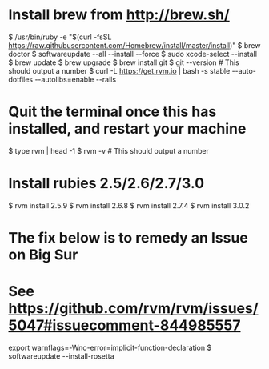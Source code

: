 # Install brew from http://brew.sh/
$ /usr/bin/ruby -e "$(curl -fsSL https://raw.githubusercontent.com/Homebrew/install/master/install)"
$ brew doctor
$ softwareupdate --all --install --force
$ sudo xcode-select --install
$ brew update
$ brew upgrade
$ brew install git
$ git --version # This should output a number
$ curl -L https://get.rvm.io | bash -s stable --auto-dotfiles --autolibs=enable --rails
# Quit the terminal once this has installed, and restart your machine
$ type rvm | head -1
$ rvm -v # This should output a number
# Install rubies 2.5/2.6/2.7/3.0
$ rvm install 2.5.9
$ rvm install 2.6.8
$ rvm install 2.7.4
$ rvm install 3.0.2
# The fix below is to remedy an Issue on Big Sur
# See https://github.com/rvm/rvm/issues/5047#issuecomment-844985557
export warnflags=-Wno-error=implicit-function-declaration
$ softwareupdate --install-rosetta

